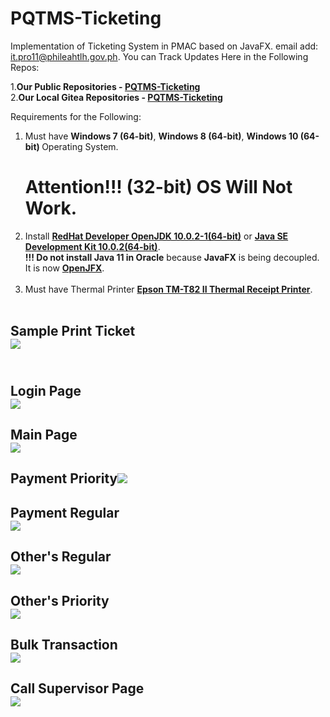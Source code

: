 # PQTMS-Ticketing
Implementation of Ticketing System in PMAC based on JavaFX. 
email add: it.pro11@phileahtlh.gov.ph.
You can Track Updates Here in the Following Repos:

1.<b>Our Public Repositories - <a href=https://github.com/may112003/PQTMS-Ticketing.git>PQTMS-Ticketing</a></b><br> 
2.<b>Our Local Gitea Repositories - <a href=https://172.22.124.91:300/may112003/PQTMS-Ticketing.git>PQTMS-Ticketing</a></b> 

Requirements for the Following:

1. Must have <b>Windows 7 (64-bit)</b>, <b>Windows 8 (64-bit)</b>, <b>Windows 10 (64-bit) </b> Operating System.
   <h1>Attention!!! (32-bit) OS Will Not Work.</h1> 
2. Install <b><a href="https://developers.redhat.com/download-manager/file/java-10-openjdk-10.0.2-1.b13.redhat.windows.x86_64.msi">RedHat Developer OpenJDK 10.0.2-1(64-bit)</a></b> or <b><a href="https://www.oracle.com/technetwork/java/javase/downloads/jdk10-downloads-4416644.html">Java SE Development Kit 10.0.2(64-bit)</a></b>.<br><b>!!! Do not install Java 11 in Oracle</b> because <b>JavaFX</b> is being decoupled. It is now <a href="https://openjfx.io/"><b>OpenJFX</b></a>.<br><br>
3. Must have Thermal Printer <b><a href=https://www.poscentral.com.au/epson-tm-t82ii-serial-usb-psu-black-thermal-receipt-printer.html>Epson TM-T82 II Thermal Receipt Printer</a></b>.<br><br>

<h2/>Sample Print Ticket<br><img src="http://172.22.124.91:3000/itmu03/PQTMS-Ticketing_Machine/raw/branch/master/screenshot2/DSC_0758.JPG"/><br>
<br>
<h2/>Login Page<br><img src="http://172.22.124.91:3000/itmu03/PQTMS-Ticketing_Machine/raw/branch/master/screenshot2/login.PNG"/><br>
<h2/>Main Page<br><img src="http://172.22.124.91:3000/ricardomillerjr/PQTMS-Ticketing/raw/branch/master/screenshot2/mainpage.PNG"/><br>
<h2/>Payment Priority<img src="http://172.22.124.91:3000/itmu03/PQTMS-Ticketing_Machine/raw/branch/master/screenshot2/payment_priority.PNG"/><br>
<h2/>Payment Regular<br><img src="http://172.22.124.91:3000/itmu03/PQTMS-Ticketing_Machine/raw/branch/master/screenshot2/payment_regular.PNG"/><br>
<h2/>Other's Regular<br><img src="http://172.22.124.91:3000/itmu03/PQTMS-Ticketing_Machine/raw/branch/master/screenshot/others_regular.PNG"/><br>
<h2/>Other's Priority<br><img src="http://172.22.124.91:3000/itmu03/PQTMS-Ticketing_Machine/raw/branch/master/screenshot2/others_priority.PNG"/><br>
<h2/>Bulk Transaction<br><img src="http://172.22.124.91:3000/itmu03/PQTMS-Ticketing_Machine/raw/branch/master/screenshot2/bulk.PNG"/><br>
<h2/>Call Supervisor Page<br><img src="http://172.22.124.91:3000/itmu03/PQTMS-Ticketing_Machine/raw/branch/master/screenshot2/callsvr.PNG"/><br>

